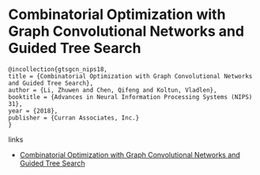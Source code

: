 # Combinatorial Optimization with Graph Convolutional Networks and Guided Tree Search

```
@incollection{gtsgcn_nips18,
title = {Combinatorial Optimization with Graph Convolutional Networks and Guided Tree Search},
author = {Li, Zhuwen and Chen, Qifeng and Koltun, Vladlen},
booktitle = {Advances in Neural Information Processing Systems (NIPS) 31},
year = {2018},
publisher = {Curran Associates, Inc.}
}
```

links
- [Combinatorial Optimization with Graph Convolutional Networks and Guided Tree Search](https://nips.cc/Conferences/2018/Schedule?showEvent=11077)
